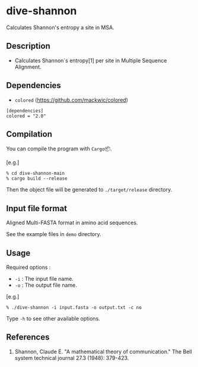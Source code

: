 # dive-shannon
Calculates Shannon's entropy a site in MSA.

## Description  
* Calculates Shannon`s entropy[1] per site in Multiple Sequence Alignment.  

## Dependencies 

* `colored` (https://github.com/mackwic/colored)

``` 
[dependencies]
colored = "2.0" 
``` 

## Compilation 
You can compile the program with `Cargo`📦.

[e.g.]  

``` 
% cd dive-shannon-main
% cargo build --release
``` 
Then the object file will be generated to `./target/release` directory.

## Input file format 
Aligned Multi-FASTA format in amino acid sequences. 

See the example files in `demo` directory. 

## Usage 
Required options :
* `-i` : The input file name. 
* `-o` : The output file name.

[e.g.] 

``` 
% ./dive-shannon -i input.fasta -o output.txt -c no 
``` 
Type `-h` to see other available options. 

## References 
1. Shannon, Claude E. "A mathematical theory of communication." The Bell system technical journal 27.3 (1948): 379-423.
